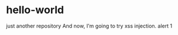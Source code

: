 # hello-world
just another repository
And now, I'm going to try xss injection.
<scrpt> alert 1 </scrpt>
